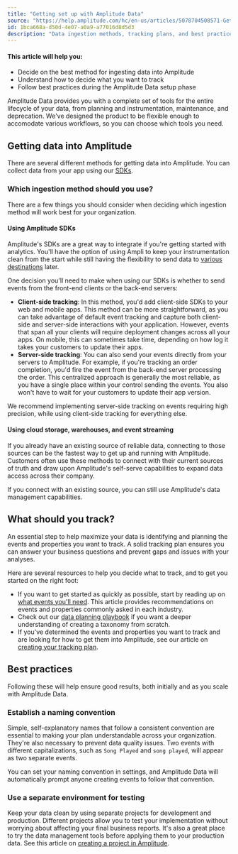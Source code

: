 ```yaml
---
title: "Getting set up with Amplitude Data"
source: "https://help.amplitude.com/hc/en-us/articles/5078704508571-Getting-set-up-with-Amplitude-Data"
id: 1bca668a-d50d-4e07-a0a9-a77016d8d5d3
description: "Data ingestion methods, tracking plans, and best practices."
---
```


#### This article will help you:

* Decide on the best method for ingesting data into Amplitude
* Understand how to decide what you want to track
* Follow best practices during the Amplitude Data setup phase

Amplitude Data provides you with a complete set of tools for the entire lifecycle of your data, from planning and instrumentation, maintenance, and deprecation. We've designed the product to be flexible enough to accomodate various workflows, so you can choose which tools you need.

## Getting data into Amplitude

There are several different methods for getting data into Amplitude. You can collect data from your app using our [SDKs](/docs/get-started/get-data-in).

### Which ingestion method should you use?

There are a few things you should consider when deciding which ingestion method will work best for your organization.

#### Using Amplitude SDKs

Amplitude's SDKs are a great way to integrate if you're getting started with analytics. You'll have the option of using Ampli to keep your instrumentation clean from the start while still having the flexibility to send data to [various destinations](https://www.docs.developers.amplitude.com/data/destinations/ "https://www.docs.developers.amplitude.com/data/destinations/") later.

One decision you'll need to make when using our SDKs is whether to send events from the front-end clients or the back-end servers:

* **Client-side tracking**: In this method, you'd add client-side SDKs to your web and mobile apps. This method can be more straightforward, as you can take advantage of default event tracking and capture both client-side and server-side interactions with your application. However, events that span all your clients will require deployment changes across all your apps. On mobile, this can sometimes take time, depending on how log it takes your customers to update their apps.
* **Server-side tracking**: You can also send your events directly from your servers to Amplitude. For example, if you're tracking an order completion, you'd fire the event from the back-end server processing the order. This centralized approach is generally the most reliable, as you have a single place within your control sending the events. You also won't have to wait for your customers to update their app version.

We recommend implementing server-side tracking on events requiring high precision, while using client-side tracking for everything else.

#### Using cloud storage, warehouses, and event streaming

If you already have an existing source of reliable data, connecting to those sources can be the fastest way to get up and running with Amplitude. Customers often use these methods to connect with their current sources of truth and draw upon Amplitude's self-serve capabilities to expand data access across their company.

If you connect with an existing source, you can still use Amplitude's data management capabilities.

## What should you track?

An essential step to help maximize your data is identifying and planning the events and properties you want to track. A solid tracking plan ensures you can answer your business questions and prevent gaps and issues with your analyses.

Here are several resources to help you decide what to track, and to get you started on the right foot:

* If you want to get started as quickly as possible, start by reading up on [what events you'll need](/docs/get-started/select-events). This article provides recommendations on events and properties commonly asked in each industry.
* Check out our [data planning playbook](/docs/data/data-planning-playbook) if you want a deeper understanding of creating a taxonomy from scratch.
* If you've determined the events and properties you want to track and are looking for how to get them into Amplitude, see our article on [creating your tracking plan](/docs/data/create-tracking-plan).

## Best practices

Following these will help ensure good results, both initially and as you scale with Amplitude Data.

### Establish a naming convention

Simple, self-explanatory names that follow a consistent convention are essential to making your plan understandable across your organization. They're also necessary to prevent data quality issues. Two events with different capitalizations, such as `Song Played` and `song played`, will appear as two separate events.

You can set your naming convention in settings, and Amplitude Data will automatically prompt anyone creating events to follow that convention.

### Use a separate environment for testing

Keep your data clean by using separate projects for development and production. Different projects allow you to test your implementation without worrying about affecting your final business reports. It's also a great place to try the data management tools before applying them to your production data. See this article on [creating a project in Amplitude](/docs/get-started/create-project).
